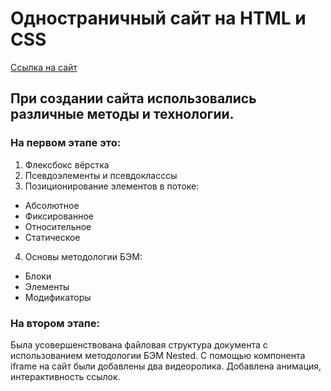 # Одностраничный сайт на HTML и CSS
[Ссылка на сайт](https://dhoine345.github.io/how-to-learn/)

## При создании сайта использовались различные методы и технологии.

### На первом этапе это:
1. Флексбокс вёрстка
2. Псевдоэлементы и псевдокласссы
3. Позиционирование элементов в потоке:
* Абсолютное
* Фиксированное
* Относительное
* Статическое
4. Основы методологии БЭМ:
* Блоки
* Элементы
* Модификаторы

### На втором этапе:
Была усовершенствована файловая структура документа
с использованием методологии БЭМ Nested.
С помощью компонента iframe на сайт были добавлены два видеоролика.
Добавлена анимация, интерактивность ссылок.


